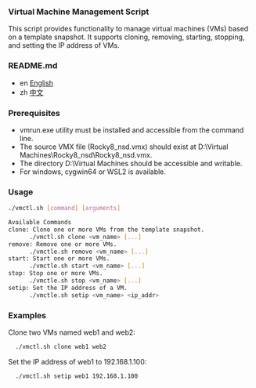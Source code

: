 ### Virtual Machine Management Script
This script provides functionality to manage virtual machines (VMs) based on a template snapshot. It supports cloning, removing, starting, stopping, and setting the IP address of VMs.

### README.md

- en [English](README.md)
- zh [中文](README.zh_CN.md)

### Prerequisites
- vmrun.exe utility must be installed and accessible from the command line.
- The source VMX file (Rocky8_nsd.vmx) should exist at D:\Virtual Machines\Rocky8_nsd\Rocky8_nsd.vmx.
- The directory D:\Virtual Machines should be accessible and writable.
- For windows, cygwin64 or WSL2 is available.

### Usage
```bash
./vmctl.sh [command] [arguments]

Available Commands
clone: Clone one or more VMs from the template snapshot.
      ./vmctl.sh clone <vm_name> [...]
remove: Remove one or more VMs.
      ./vmctle.sh remove <vm_name> [...]
start: Start one or more VMs.
      ./vmctle.sh start <vm_name> [...]
stop: Stop one or more VMs.
      ./vmctle.sh stop <vm_name> [...]
setip: Set the IP address of a VM.
      ./vmctle.sh setip <vm_name> <ip_addr>
```

### Examples
Clone two VMs named web1 and web2:
```bash
  ./vmctl.sh clone web1 web2
```
Set the IP address of web1 to 192.168.1.100:
```bash
  ./vmctl.sh setip web1 192.168.1.100
```

